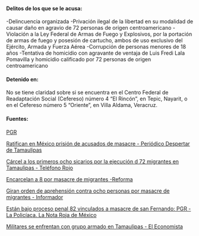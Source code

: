  #### Delitos de los que se le acusa:

-Delincuencia organizada
-Privación ilegal de la libertad en su modalidad de causar daño en agravio de 72 personas de origen centroamericano
-Violación a la Ley Federal de Armas de Fuego y Explosivos, por la portación de armas de fuego y posesión de cartucho, ambos de uso exclusivo del Ejército, Armada y Fuerza Aérea
-Corrupción de personas menores de 18 años
-Tentativa de homicidio con agravante de ventaja de Luis Fredi Lala Pomavilla y homicidio calificado por 72 personas de origen centroamericano


 #### Detenido en:

No se tiene claridad sobre si se encuentra en  el Centro Federal de Readaptación Social (Cefereso) número 4 “El Rincón”, en Tepic, Nayarit, o en el Cefereso número 5 “Oriente”, en Villa Aldama, Veracruz. 

#### Fuentes:

[PGR](www.pgr.gob.mx/Prensa/2007/bol10/oct/1189.pdf)

[Ratifican en México prisión de acusados de masacre - Periódico Despertar de Tamaulipas](www.despertardetamaulipas.com/nota/62212)

[Cárcel a los primeros ocho sicarios por la ejecución d 72 migrantes en Tamaulipas - Teléfono Rojo](www.telefonorojo.mx) 

[Encarcelan a 8 por masacre de migrantes -Reforma](www.serviciosurbanosdf.com) 

[Giran orden de aprehensión contra ocho personas por masacre de migrantes - Informador](www.informador.com.mx) 

[Están bajo proceso penal 82 vinculados a masacre de san Fernando: PGR - La Policíaca. La Nota Roja de México](www.lapoliciaca.com) 

[Militares se enfrentan con grupo armado en Tamaulipas - El Economista](www.eleconomista.com.mx) 
